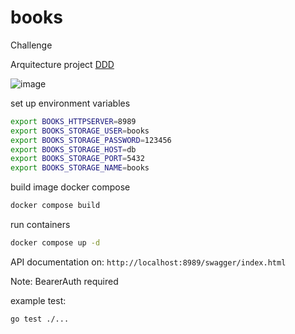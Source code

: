# books
Challenge 

Arquitecture project [DDD](https://en.wikipedia.org/wiki/Domain-driven_design)

![image](https://bozdag.dev/common/onion-architecture.png)


set up environment variables
```bash
export BOOKS_HTTPSERVER=8989
export BOOKS_STORAGE_USER=books
export BOOKS_STORAGE_PASSWORD=123456
export BOOKS_STORAGE_HOST=db
export BOOKS_STORAGE_PORT=5432
export BOOKS_STORAGE_NAME=books
```

build image docker compose
```bash
docker compose build
```

run containers
```bash 
docker compose up -d
```

API documentation on:
```http://localhost:8989/swagger/index.html```

Note: BearerAuth required

example test:
```bash
go test ./...
```
